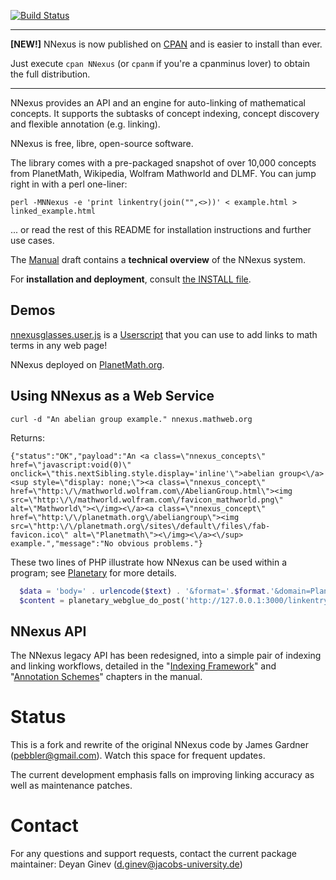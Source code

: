 [![Build Status](https://secure.travis-ci.org/dginev/nnexus.png?branch=master)](http://travis-ci.org/dginev/nnexus)

* * *
**[NEW!]** NNexus is now published on [CPAN](https://metacpan.org/release/NNexus) and is easier to install than ever.

Just execute ```cpan NNexus``` (or ```cpanm``` if you're a cpanminus lover) to obtain the full distribution.
* * *

NNexus provides an API and an engine for auto-linking of mathematical concepts.
 It supports the subtasks of concept indexing, concept discovery and flexible annotation (e.g. linking).
 
NNexus is free, libre, open-source software.

The library comes with a pre-packaged snapshot of over 10,000 concepts from PlanetMath,
 Wikipedia, Wolfram Mathworld and DLMF. You can jump right in with a perl one-liner:
 
```shell
perl -MNNexus -e 'print linkentry(join("",<>))' < example.html > linked_example.html
```

... or read the rest of this README for installation instructions and further use cases.

The [Manual](pod/Manual.pod) draft contains a **technical overview** of the NNexus system.

For **installation and deployment**, consult [the INSTALL file](INSTALL.md).

## Demos

[nnexusglasses.user.js](util/nnexusglasses.user.js) is a
[Userscript](http://userscripts.org/about/installing) that you can use
to add links to math terms in any web page!

NNexus deployed on [PlanetMath.org](http://planetmath.org).

## Using NNexus as a Web Service

`curl -d "An abelian group example." nnexus.mathweb.org`

Returns:

```
{"status":"OK","payload":"An <a class=\"nnexus_concepts\" href=\"javascript:void(0)\" onclick=\"this.nextSibling.style.display='inline'\">abelian group<\/a><sup style=\"display: none;\"><a class=\"nnexus_concept\" href=\"http:\/\/mathworld.wolfram.com\/AbelianGroup.html\"><img src=\"http:\/\/mathworld.wolfram.com\/favicon_mathworld.png\" alt=\"Mathworld\"><\/img><\/a><a class=\"nnexus_concept\" href=\"http:\/\/planetmath.org\/abeliangroup\"><img src=\"http:\/\/planetmath.org\/sites\/default\/files\/fab-favicon.ico\" alt=\"Planetmath\"><\/img><\/a><\/sup> example.","message":"No obvious problems."}
```

These two lines of PHP illustrate how NNexus can be used within a program;
see [Planetary](https://github.com/KWARC/planetary) for more details.
```php
  $data = 'body=' . urlencode($text) . '&format='.$format.'&domain=Planetmath';
  $content = planetary_webglue_do_post('http://127.0.0.1:3000/linkentry',$data);
```
## NNexus API

The NNexus legacy API has been redesigned, into a simple pair of indexing and linking workflows,
 detailed in the "[Indexing Framework](pod/Manual.pod#indexing-framework)" and "[Annotation Schemes](pod/Manual.pod#annotation-schemes)" chapters in the manual.

# Status

This is a fork and rewrite of the original NNexus code by James Gardner (pebbler@gmail.com).  Watch this space for frequent updates.

The current development emphasis falls on improving linking accuracy as well as maintenance patches.

# Contact

For any questions and support requests, contact the current package maintainer:
Deyan Ginev (d.ginev@jacobs-university.de)
